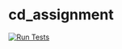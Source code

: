 # cd_assignment
[![Run Tests](https://github.com/bokorrel/cd_assignment/actions/workflows/run-tests.yml/badge.svg)](https://github.com/bokorrel/cd_assignment/actions/workflows/run-tests.yml)
